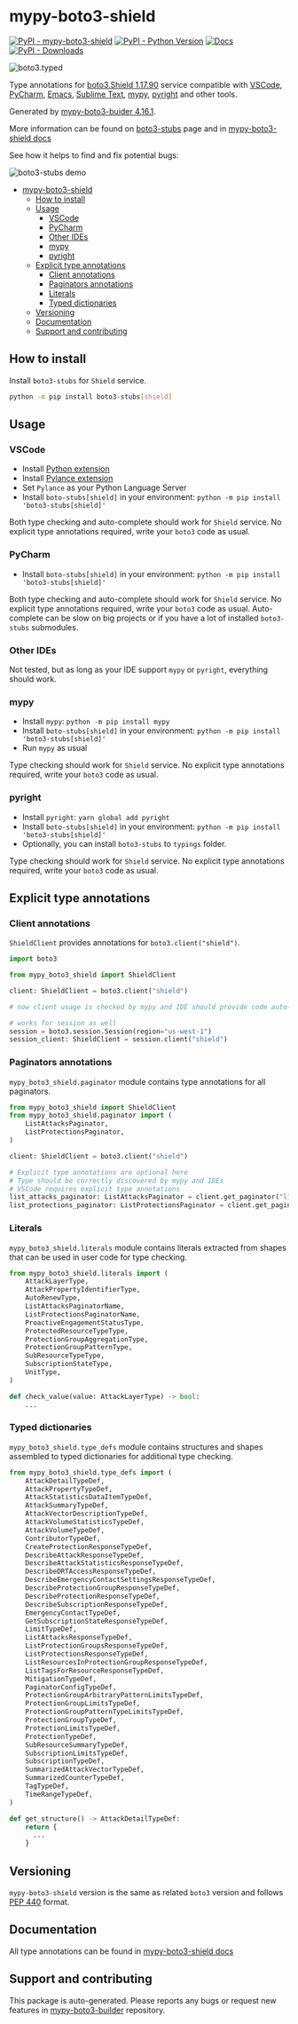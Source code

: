 <a id="mypy-boto3-shield"></a>

# mypy-boto3-shield

[![PyPI - mypy-boto3-shield](https://img.shields.io/pypi/v/mypy-boto3-shield.svg?color=blue)](https://pypi.org/project/mypy-boto3-shield)
[![PyPI - Python Version](https://img.shields.io/pypi/pyversions/mypy-boto3-shield.svg?color=blue)](https://pypi.org/project/mypy-boto3-shield)
[![Docs](https://img.shields.io/readthedocs/mypy-boto3-builder.svg?color=blue)](https://mypy-boto3-builder.readthedocs.io/)
[![PyPI - Downloads](https://img.shields.io/pypi/dw/mypy-boto3-shield?color=blue)](https://pypistats.org/packages/mypy-boto3-shield)

![boto3.typed](https://github.com/vemel/mypy_boto3_builder/raw/master/logo.png)

Type annotations for
[boto3.Shield 1.17.90](https://boto3.amazonaws.com/v1/documentation/api/1.17.90/reference/services/shield.html#Shield)
service compatible with [VSCode](https://code.visualstudio.com/),
[PyCharm](https://www.jetbrains.com/pycharm/),
[Emacs](https://www.gnu.org/software/emacs/),
[Sublime Text](https://www.sublimetext.com/),
[mypy](https://github.com/python/mypy),
[pyright](https://github.com/microsoft/pyright) and other tools.

Generated by
[mypy-boto3-buider 4.16.1](https://github.com/vemel/mypy_boto3_builder).

More information can be found on
[boto3-stubs](https://pypi.org/project/boto3-stubs/) page and in
[mypy-boto3-shield docs](https://vemel.github.io/boto3_stubs_docs/mypy_boto3_shield/)

See how it helps to find and fix potential bugs:

![boto3-stubs demo](https://github.com/vemel/mypy_boto3_builder/raw/master/demo.gif)

- [mypy-boto3-shield](#mypy-boto3-shield)
  - [How to install](#how-to-install)
  - [Usage](#usage)
    - [VSCode](#vscode)
    - [PyCharm](#pycharm)
    - [Other IDEs](#other-ides)
    - [mypy](#mypy)
    - [pyright](#pyright)
  - [Explicit type annotations](#explicit-type-annotations)
    - [Client annotations](#client-annotations)
    - [Paginators annotations](#paginators-annotations)
    - [Literals](#literals)
    - [Typed dictionaries](#typed-dictionaries)
  - [Versioning](#versioning)
  - [Documentation](#documentation)
  - [Support and contributing](#support-and-contributing)

<a id="how-to-install"></a>

## How to install

Install `boto3-stubs` for `Shield` service.

```bash
python -m pip install boto3-stubs[shield]
```

<a id="usage"></a>

## Usage

<a id="vscode"></a>

### VSCode

- Install
  [Python extension](https://marketplace.visualstudio.com/items?itemName=ms-python.python)
- Install
  [Pylance extension](https://marketplace.visualstudio.com/items?itemName=ms-python.vscode-pylance)
- Set `Pylance` as your Python Language Server
- Install `boto-stubs[shield]` in your environment:
  `python -m pip install 'boto3-stubs[shield]'`

Both type checking and auto-complete should work for `Shield` service. No
explicit type annotations required, write your `boto3` code as usual.

<a id="pycharm"></a>

### PyCharm

- Install `boto-stubs[shield]` in your environment:
  `python -m pip install 'boto3-stubs[shield]'`

Both type checking and auto-complete should work for `Shield` service. No
explicit type annotations required, write your `boto3` code as usual.
Auto-complete can be slow on big projects or if you have a lot of installed
`boto3-stubs` submodules.

<a id="other-ides"></a>

### Other IDEs

Not tested, but as long as your IDE support `mypy` or `pyright`, everything
should work.

<a id="mypy"></a>

### mypy

- Install `mypy`: `python -m pip install mypy`
- Install `boto-stubs[shield]` in your environment:
  `python -m pip install 'boto3-stubs[shield]'`
- Run `mypy` as usual

Type checking should work for `Shield` service. No explicit type annotations
required, write your `boto3` code as usual.

<a id="pyright"></a>

### pyright

- Install `pyright`: `yarn global add pyright`
- Install `boto-stubs[shield]` in your environment:
  `python -m pip install 'boto3-stubs[shield]'`
- Optionally, you can install `boto3-stubs` to `typings` folder.

Type checking should work for `Shield` service. No explicit type annotations
required, write your `boto3` code as usual.

<a id="explicit-type-annotations"></a>

## Explicit type annotations

<a id="client-annotations"></a>

### Client annotations

`ShieldClient` provides annotations for `boto3.client("shield")`.

```python
import boto3

from mypy_boto3_shield import ShieldClient

client: ShieldClient = boto3.client("shield")

# now client usage is checked by mypy and IDE should provide code auto-complete

# works for session as well
session = boto3.session.Session(region="us-west-1")
session_client: ShieldClient = session.client("shield")
```

<a id="paginators-annotations"></a>

### Paginators annotations

`mypy_boto3_shield.paginator` module contains type annotations for all
paginators.

```python
from mypy_boto3_shield import ShieldClient
from mypy_boto3_shield.paginator import (
    ListAttacksPaginator,
    ListProtectionsPaginator,
)

client: ShieldClient = boto3.client("shield")

# Explicit type annotations are optional here
# Type should be correctly discovered by mypy and IDEs
# VSCode requires explicit type annotations
list_attacks_paginator: ListAttacksPaginator = client.get_paginator("list_attacks")
list_protections_paginator: ListProtectionsPaginator = client.get_paginator("list_protections")
```

<a id="literals"></a>

### Literals

`mypy_boto3_shield.literals` module contains literals extracted from shapes
that can be used in user code for type checking.

```python
from mypy_boto3_shield.literals import (
    AttackLayerType,
    AttackPropertyIdentifierType,
    AutoRenewType,
    ListAttacksPaginatorName,
    ListProtectionsPaginatorName,
    ProactiveEngagementStatusType,
    ProtectedResourceTypeType,
    ProtectionGroupAggregationType,
    ProtectionGroupPatternType,
    SubResourceTypeType,
    SubscriptionStateType,
    UnitType,
)

def check_value(value: AttackLayerType) -> bool:
    ...
```

<a id="typed-dictionaries"></a>

### Typed dictionaries

`mypy_boto3_shield.type_defs` module contains structures and shapes assembled
to typed dictionaries for additional type checking.

```python
from mypy_boto3_shield.type_defs import (
    AttackDetailTypeDef,
    AttackPropertyTypeDef,
    AttackStatisticsDataItemTypeDef,
    AttackSummaryTypeDef,
    AttackVectorDescriptionTypeDef,
    AttackVolumeStatisticsTypeDef,
    AttackVolumeTypeDef,
    ContributorTypeDef,
    CreateProtectionResponseTypeDef,
    DescribeAttackResponseTypeDef,
    DescribeAttackStatisticsResponseTypeDef,
    DescribeDRTAccessResponseTypeDef,
    DescribeEmergencyContactSettingsResponseTypeDef,
    DescribeProtectionGroupResponseTypeDef,
    DescribeProtectionResponseTypeDef,
    DescribeSubscriptionResponseTypeDef,
    EmergencyContactTypeDef,
    GetSubscriptionStateResponseTypeDef,
    LimitTypeDef,
    ListAttacksResponseTypeDef,
    ListProtectionGroupsResponseTypeDef,
    ListProtectionsResponseTypeDef,
    ListResourcesInProtectionGroupResponseTypeDef,
    ListTagsForResourceResponseTypeDef,
    MitigationTypeDef,
    PaginatorConfigTypeDef,
    ProtectionGroupArbitraryPatternLimitsTypeDef,
    ProtectionGroupLimitsTypeDef,
    ProtectionGroupPatternTypeLimitsTypeDef,
    ProtectionGroupTypeDef,
    ProtectionLimitsTypeDef,
    ProtectionTypeDef,
    SubResourceSummaryTypeDef,
    SubscriptionLimitsTypeDef,
    SubscriptionTypeDef,
    SummarizedAttackVectorTypeDef,
    SummarizedCounterTypeDef,
    TagTypeDef,
    TimeRangeTypeDef,
)

def get_structure() -> AttackDetailTypeDef:
    return {
      ...
    }
```

<a id="versioning"></a>

## Versioning

`mypy-boto3-shield` version is the same as related `boto3` version and follows
[PEP 440](https://www.python.org/dev/peps/pep-0440/) format.

<a id="documentation"></a>

## Documentation

All type annotations can be found in
[mypy-boto3-shield docs](https://vemel.github.io/boto3_stubs_docs/mypy_boto3_shield/)

<a id="support-and-contributing"></a>

## Support and contributing

This package is auto-generated. Please reports any bugs or request new features
in [mypy-boto3-builder](https://github.com/vemel/mypy_boto3_builder/issues/)
repository.
